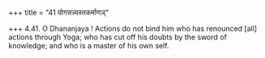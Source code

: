 +++
title = "41 योगसन्न्यस्तकर्माणञ्"

+++
4.41. O Dhananjaya ! Actions do not bind him who has renounced \[all\]
actions through Yoga; who has cut off his doubts by the sword of
knowledge; and who is a master of his own self.
